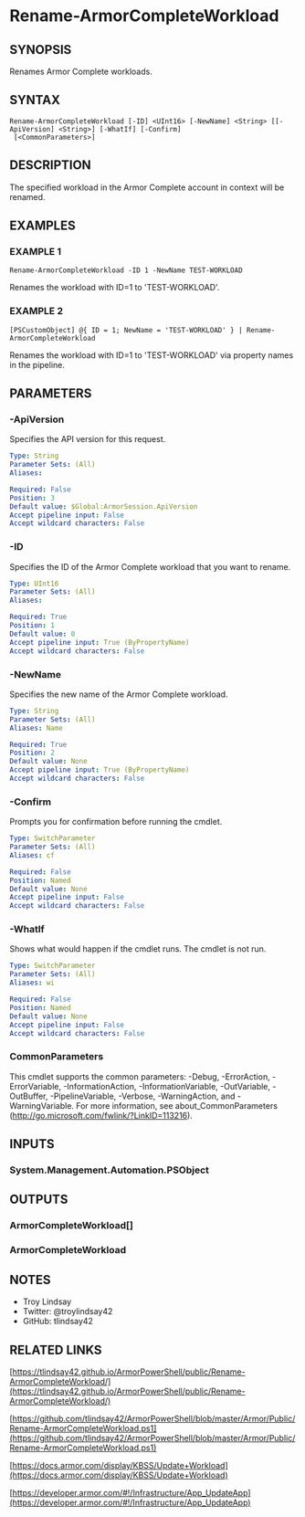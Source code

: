 # Rename-ArmorCompleteWorkload

## SYNOPSIS
Renames Armor Complete workloads.

## SYNTAX

```
Rename-ArmorCompleteWorkload [-ID] <UInt16> [-NewName] <String> [[-ApiVersion] <String>] [-WhatIf] [-Confirm]
 [<CommonParameters>]
```

## DESCRIPTION
The specified workload in the Armor Complete account in context will be
renamed.

## EXAMPLES

### EXAMPLE 1
```
Rename-ArmorCompleteWorkload -ID 1 -NewName TEST-WORKLOAD
```

Renames the workload with ID=1 to 'TEST-WORKLOAD'.

### EXAMPLE 2
```
[PSCustomObject] @{ ID = 1; NewName = 'TEST-WORKLOAD' } | Rename-ArmorCompleteWorkload
```

Renames the workload with ID=1 to 'TEST-WORKLOAD' via property names in the
pipeline.

## PARAMETERS

### -ApiVersion
Specifies the API version for this request.

```yaml
Type: String
Parameter Sets: (All)
Aliases:

Required: False
Position: 3
Default value: $Global:ArmorSession.ApiVersion
Accept pipeline input: False
Accept wildcard characters: False
```

### -ID
Specifies the ID of the Armor Complete workload that you want to rename.

```yaml
Type: UInt16
Parameter Sets: (All)
Aliases:

Required: True
Position: 1
Default value: 0
Accept pipeline input: True (ByPropertyName)
Accept wildcard characters: False
```

### -NewName
Specifies the new name of the Armor Complete workload.

```yaml
Type: String
Parameter Sets: (All)
Aliases: Name

Required: True
Position: 2
Default value: None
Accept pipeline input: True (ByPropertyName)
Accept wildcard characters: False
```

### -Confirm
Prompts you for confirmation before running the cmdlet.

```yaml
Type: SwitchParameter
Parameter Sets: (All)
Aliases: cf

Required: False
Position: Named
Default value: None
Accept pipeline input: False
Accept wildcard characters: False
```

### -WhatIf
Shows what would happen if the cmdlet runs.
The cmdlet is not run.

```yaml
Type: SwitchParameter
Parameter Sets: (All)
Aliases: wi

Required: False
Position: Named
Default value: None
Accept pipeline input: False
Accept wildcard characters: False
```

### CommonParameters
This cmdlet supports the common parameters: -Debug, -ErrorAction, -ErrorVariable, -InformationAction, -InformationVariable, -OutVariable, -OutBuffer, -PipelineVariable, -Verbose, -WarningAction, and -WarningVariable.
For more information, see about_CommonParameters (http://go.microsoft.com/fwlink/?LinkID=113216).

## INPUTS

### System.Management.Automation.PSObject
## OUTPUTS

### ArmorCompleteWorkload[]
### ArmorCompleteWorkload
## NOTES
- Troy Lindsay
- Twitter: @troylindsay42
- GitHub: tlindsay42

## RELATED LINKS

[https://tlindsay42.github.io/ArmorPowerShell/public/Rename-ArmorCompleteWorkload/](https://tlindsay42.github.io/ArmorPowerShell/public/Rename-ArmorCompleteWorkload/)

[https://github.com/tlindsay42/ArmorPowerShell/blob/master/Armor/Public/Rename-ArmorCompleteWorkload.ps1](https://github.com/tlindsay42/ArmorPowerShell/blob/master/Armor/Public/Rename-ArmorCompleteWorkload.ps1)

[https://docs.armor.com/display/KBSS/Update+Workload](https://docs.armor.com/display/KBSS/Update+Workload)

[https://developer.armor.com/#!/Infrastructure/App_UpdateApp](https://developer.armor.com/#!/Infrastructure/App_UpdateApp)

